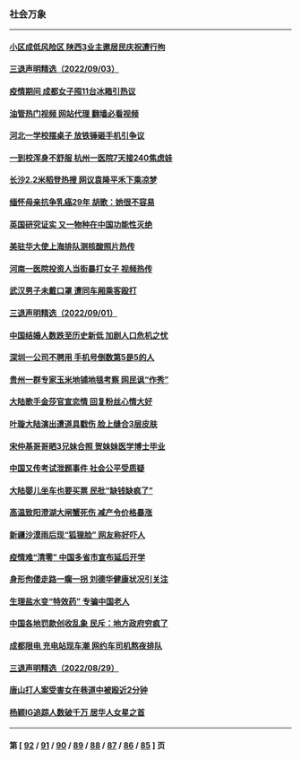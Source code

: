 ### 社会万象
---
#### [小区成低风险区 陕西3业主邀居民庆祝遭行拘](../../pages/ncid282/n13817135.md?09050045) 
#### [三退声明精选（2022/09/03）](../../pages/ncid282/n13817036.md?09050045) 
#### [疫情期间 成都女子囤11台冰箱引热议](../../pages/ncid282/n13816816.md?09050045) 
#### [油管热门视频 网站代理 翻墙必看视频](http://209.222.30.114:81/youtube.html?09050045)
#### [河北一学校摆桌子 放铁锤砸手机引争议](../../pages/ncid282/n13816760.md?09050045) 
#### [一到校浑身不舒服 杭州一医院7天接240焦虑娃](../../pages/ncid282/n13816743.md?09050045) 
#### [长沙2.2米稻登热搜 网议袁隆平禾下乘凉梦](../../pages/ncid282/n13816688.md?09050045) 
#### [缅怀母亲抗争乳癌29年 胡歌：她很不容易](../../pages/ncid282/n13816451.md?09050045) 
#### [英国研究证实 又一物种在中国功能性灭绝](../../pages/ncid282/n13816431.md?09050045) 
#### [美驻华大使上海排队测核酸照片热传](../../pages/ncid282/n13816123.md?09050045) 
#### [河南一医院投资人当街暴打女子 视频热传](../../pages/ncid282/n13816181.md?09050045) 
#### [武汉男子未戴口罩 遭同车厢乘客殴打](../../pages/ncid282/n13816031.md?09050045) 
#### [三退声明精选（2022/09/01）](../../pages/ncid282/n13815853.md?09050045) 
#### [中国结婚人数跌至历史新低 加剧人口危机之忧](../../pages/ncid282/n13815623.md?09050045) 
#### [深圳一公司不聘用 手机号倒数第5是5的人](../../pages/ncid282/n13815347.md?09050045) 
#### [贵州一群专家玉米地铺地毯考察 网民讽“作秀”](../../pages/ncid282/n13815321.md?09050045) 
#### [大陆歌手金莎官宣恋情 回复粉丝心情大好](../../pages/ncid282/n13814945.md?09050045) 
#### [叶璇大陆演出遭道具戳伤 脸上缝合3层皮肤](../../pages/ncid282/n13814876.md?09050045) 
#### [宋仲基哥哥晒3兄妹合照 贺妹妹医学博士毕业](../../pages/ncid282/n13814905.md?09050045) 
#### [中国又传考试泄题事件 社会公平受质疑](../../pages/ncid282/n13814886.md?09050045) 
#### [大陆婴儿坐车也要买票 民批“缺钱缺疯了”](../../pages/ncid282/n13814495.md?09050045) 
#### [高温致阳澄湖大闸蟹死伤 减产令价格暴涨](../../pages/ncid282/n13814493.md?09050045) 
#### [新疆沙漠雨后现“狐狸脸” 网友称好吓人](../../pages/ncid282/n13814455.md?09050045) 
#### [疫情难“清零” 中国多省市宣布延后开学](../../pages/ncid282/n13814352.md?09050045) 
#### [身形佝偻走路一瘸一拐 刘德华健康状况引关注](../../pages/ncid282/n13814097.md?09050045) 
#### [生理盐水变“特效药” 专骗中国老人](../../pages/ncid282/n13813910.md?09050045) 
#### [中国各地罚款创收乱象 民斥：地方政府穷疯了](../../pages/ncid282/n13813735.md?09050045) 
#### [成都限电 充电站现车潮 网约车司机熬夜排队](../../pages/ncid282/n13813654.md?09050045) 
#### [三退声明精选（2022/08/29）](../../pages/ncid282/n13813459.md?09050045) 
#### [唐山打人案受害女在巷道中被殴近2分钟](../../pages/ncid282/n13812913.md?09050045) 
#### [杨颖IG追踪人数破千万 居华人女星之首](../../pages/ncid282/n13812465.md?09050045) 

---
#### 第 [ [92](./92.md?09050045) / [91](./91.md?09050045) / [90](./90.md?09050045) / [89](./89.md?09050045) / [88](./88.md?09050045) / [87](./87.md?09050045) / [86](./86.md?09050045) / [85](./85.md?09050045) ] 页
